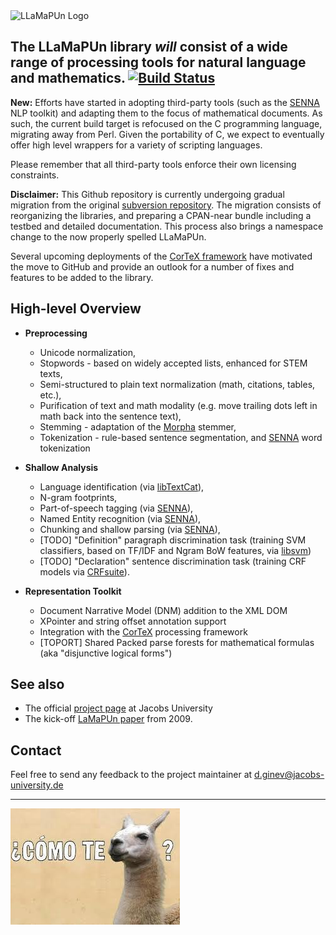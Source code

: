 <img src="doc/transparent_llama_sir.png" alt="LLaMaPUn Logo" width="400"/>

The **LLaMaPUn** library *will* consist of a wide range of processing tools for natural language and mathematics.
[![Build Status](https://secure.travis-ci.org/KWARC/LLaMaPUn.png?branch=master)](http://travis-ci.org/KWARC/LLaMaPUn)
---
**New:** Efforts have started in adopting third-party tools (such as the [SENNA](http://ml.nec-labs.com/senna/) NLP toolkit) and adapting them to the focus of mathematical documents. As such, the current build target is refocused on the C programming language, migrating away from Perl. Given the portability of C, we expect to eventually offer high level wrappers for a variety of scripting languages.

Please remember that all third-party tools enforce their own licensing constraints.

**Disclaimer:** This Github repository is currently undergoing gradual migration from the original [subversion repository](https://svn.kwarc.info/repos/lamapun/lib/).
The migration consists of reorganizing the libraries, and preparing a CPAN-near bundle including a testbed and detailed documentation.
This process also brings a namespace change to the now properly spelled LLaMaPUn.

Several upcoming deployments of the [CorTeX framework](https://github.com/dginev/CorTeX) have motivated the move to GitHub
and provide an outlook for a number of fixes and features to be added to the library.

## High-level Overview
 * **Preprocessing**
   * Unicode normalization,
   * Stopwords - based on widely accepted lists, enhanced for STEM texts,
   * Semi-structured to plain text normalization (math, citations, tables, etc.),
   * Purification of text and math modality (e.g. move trailing dots left in math back into the sentence text),
   * Stemming - adaptation of the [Morpha](http://www.sussex.ac.uk/Users/johnca/morph.html) stemmer,
   * Tokenization - rule-based sentence segmentation, and [SENNA](http://ml.nec-labs.com/senna/) word tokenization
 
 * **Shallow Analysis**
   * Language identification (via [libTextCat](http://software.wise-guys.nl/libtextcat/)),
   * N-gram footprints,
   * Part-of-speech tagging (via [SENNA](http://ml.nec-labs.com/senna/)),
   * Named Entity recognition (via [SENNA](http://ml.nec-labs.com/senna/)),
   * Chunking and shallow parsing (via [SENNA](http://ml.nec-labs.com/senna/)),
   * [TODO] "Definition" paragraph discrimination task (training SVM classifiers, based on TF/IDF and Ngram BoW features, via [libsvm](https://github.com/cjlin1/libsvm))
   * [TODO] "Declaration" sentence discrimination task (training CRF models via [CRFsuite](http://www.chokkan.org/software/crfsuite/)).
 
 * **Representation Toolkit**
   * Document Narrative Model (DNM) addition to the XML DOM
   * XPointer and string offset annotation support
   * Integration with the [CorTeX](https://github.com/dginev/CorTeX) processing framework
   * [TOPORT] Shared Packed parse forests for mathematical formulas (aka "disjunctive logical forms")

## See also
 * The official [project page](https://trac.kwarc.info/lamapun/) at Jacobs University 
 * The kick-off [LaMaPUn paper](http://www.kwarc.info/projects/lamapun/pubs/AST09_LaMaPUn+appendix.pdf) from 2009.
 
## Contact
Feel free to send any feedback to the project maintainer at d.ginev@jacobs-university.de

---

![A LLaMa PUn](doc/a_llama_pun.jpg)
